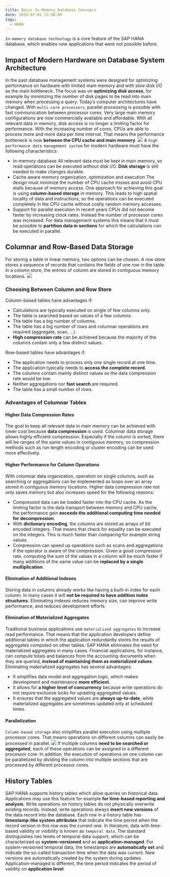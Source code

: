 ```yaml
---
title: Basic In-Memory Database Concepts
date: 2019-07-01 23:50:05
tags:
  - HANA
---
```

`In-memory database technology` is a core feature of the SAP HANA database, which enables new applications that were not possible before.
## Impact of Modern Hardware on Database System Architecture
In the past database management systems were designed for optimizing performance on hardware with limited main memory and with slow disk I/O as the main bottleneck. The focus was on **optimizing disk access**, for example by minimizing the number of disk pages to be read into main memory when processing a query.
Today’s computer architectures have changed. With `multi-core processors`, parallel processing is possible with fast communication between processor cores. Very large main memory configurations are now commercially available and affordable.
With all relevant data in memory, disk access is no longer a limiting factor for performance. With the increasing number of cores, CPUs are able to process more and more data per time interval. That means the performance bottleneck is now **between the CPU cache and main memory**.
![](https://raw.githubusercontent.com/was48i/mPOST/master/HANA/2-1.jpg)
A `high performance data management system` for modern hardware must have the following characteristics:
<!--more-->
- In-memory database
All relevant data must be kept in main memory, so read operations can be executed without disk I/O. **Disk storage** is still needed to make changes durable.
- Cache aware memory organization, optimization and execution
The design must minimize the number of CPU cache misses and avoid CPU stalls because of memory access. One approach for achieving this goal is using **column-based storage** in memory. This leads to high spatial locality of data and instructions, so the operations can be executed completely in the CPU cache without costly random memory accesses.
- Support for parallel execution
In recent years CPUs did not become faster by increasing clock rates. Instead the number of processor cores was increased. For data management systems this means that it must be possible to **partition data in sections** for which the calculations can be executed in parallel.

## Columnar and Row-Based Data Storage
For storing a table in linear memory, two options can be chosen. A row store stores a sequence of records that contains the fields of one row in the table. In a column store, the entries of column are stored in contiguous memory locations.
![](https://raw.githubusercontent.com/was48i/mPOST/master/HANA/2-2.jpg)
### Choosing Between Column and Row Store
Column-based tables have advantages if:
- Calculations are typically executed on single of few columns only.
- The table is searched based on values of a few columns.
- The table has a big number of columns.
- The table has a big number of rows and columnar operations are required (aggregate, scan, …).
- **High compression rate** can be achieved because the majority of the columns contain only a few distinct values.

Row-based tables have advantages if:
- The application needs to process only one single record at one time.
- The application typically needs to **access the complete record**.
- The columns contain mainly distinct values so the data compression rate would be low.
- Neither aggregations nor **fast search** are required.
- The table has a small number of rows.

### Advantages of Columnar Tables
#### Higher Data Compression Rates
The goal to keep all relevant data in main memory can be achieved with lower cost because **data compression** is used. Columnar data storage allows highly efficient compression. Especially if the column is sorted, there will be ranges of the same values in contiguous memory, so compression methods such as run length encoding or cluster encoding can be used more effectively.
#### Higher Performance for Column Operations
With columnar data organization, operation on single columns, such as searching or aggregations can be implemented as loops over an array stored in contiguous memory locations.
Higher data compression rate not only saves memory but also increases speed for the following reasons:
- Compressed data can be loaded faster into the CPU cache. As the limiting factor is the data transport between memory and CPU cache, the performance gain **exceeds the additional computing time needed for decompression**.
- With **dictionary encoding**, the columns are stored as arrays of bit encoded integers. That means that check for equality can be executed on the integers. This is much faster than comparing for example string values.
- Compression can speed up operations such as scans and aggregations if the operator is aware of the compression. Given a good compression rate, computing the sum of the values in a column will be much faster if many additions of the same value can be **replaced by a single multiplication**.

#### Elimination of Additional Indexes
Storing data in columns already works like having a built-in index for each column. In many cases it will **not be required to have addition index structures**. Eliminating indexes reduces memory size, can improve write performance, and reduces development efforts.
#### Elimination of Materialized Aggregates
Traditional business applications use `materialized aggregates` to increase read performance. That means that the application developers define additional tables in which the application redundantly stores the results of aggregates computed on other tables.
SAP HANA eliminates the need for materialized aggregates in many cases. Financial applications, for instance, can compute totals and balances from the accounting documents when they are queried, **instead of maintaining them as materialized values**.
Eliminating materialized aggregates has several advantages:
- It simplifies data model and aggregation logic, which makes development and maintenance **more efficient**.
- It allows for **a higher level of concurrency** because write operations do not require exclusive locks for updating aggregated values.
- It ensures that the aggregated values are **always up-to-date**, while materialized aggregates are sometimes updated only at scheduled times.

#### Parallelization
`Column-based storage` also simplifies parallel execution using multiple processor cores. That means operations on different columns can easily be processed in parallel.
![](https://raw.githubusercontent.com/was48i/mPOST/master/HANA/2-3.jpg)
If multiple columns **need to be searched or aggregated**, each of these operations can be assigned to a different processor core. In addition, the execution of operations on one column can be parallelized by dividing the column into multiple sections that are processed by different processor cores.
## History Tables
SAP HANA supports history tables which allow queries on historical data. Applications may use this feature for example **for time-based reporting and analysis**. Write operations on history tables do not physically overwrite existing records. Instead, write operations always **insert new versions** of the data record into the database. Each row in a history table has **timestamp-like system attributes** that indicate the time period when the record version in this row was the current one.
In literature, data with time-based validity or visibility is known as `temporal data`. The standard distinguishes two levels of temporal data support, which can be characterized as **system-versioned** and as **application-managed**.
For system-versioned temporal data, the timestamps are **automatically set** and indicate the so-called transaction time when the data was current. New versions are automatically created by the system during updates. Application-managed is different, the time period indicates the period of validity on **application level**.
